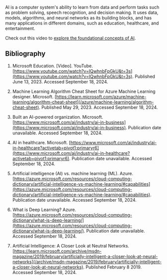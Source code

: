 AI is a computer system's ability to learn from data and perform tasks such as problem solving, speech recognition, and decision making. It uses data, models, algorithms, and neural networks as its building blocks, and has many applications in different domains, such as education, healthcare, and entertainment.

Check out this video to [explore the foundational concepts of AI](https://go.microsoft.com/fwlink/?linkid=2271953).

## Bibliography

1. Microsoft Education. [Video]. YouTube. [https://www.youtube.com/watch?v=IQwhnbFpGkU&t=3s](https://www.youtube.com/watch?v=IQwhnbFpGkU&t=3s). Published June 13, 2023. Accessed September 18, 2024.

1. Machine Learning Algorithm Cheat Sheet for Azure Machine Learning designer. Microsoft. [https://learn.microsoft.com/azure/machine-learning/algorithm-cheat-sheet](/azure/machine-learning/algorithm-cheat-sheet). Published May 29, 2023. Accessed September 18, 2024.

1. Built an AI-powered organization. Microsoft. [https://www.microsoft.com/ai/industry/ai-in-business](https://www.microsoft.com/ai/industry/ai-in-business). Publication date unavailable. Accessed September 18, 2024.

1. AI in healthcare. Microsoft. [https://www.microsoft.com/ai/industry/ai-in-healthcare?activetab=pivot1:primaryr6](https://www.microsoft.com/ai/industry/ai-in-healthcare?activetab=pivot1:primaryr6). Publication date unavailable. Accessed September 18, 2024.

1. Artificial intelligence (AI) vs. machine learning (ML). Azure. [https://azure.microsoft.com/resources/cloud-computing-dictionary/artificial-intelligence-vs-machine-learning/#capabilities](https://azure.microsoft.com/resources/cloud-computing-dictionary/artificial-intelligence-vs-machine-learning/#capabilities). Publication date unavailable. Accessed September 18, 2024.

1. What is Deep Learning? Azure. [https://azure.microsoft.com/resources/cloud-computing-dictionary/what-is-deep-learning/](https://azure.microsoft.com/resources/cloud-computing-dictionary/what-is-deep-learning/). Publication date unavailable. Accessed September 18, 2024.

1. Artificial Intelligence: A Closer Look at Neutral Networks. [https://learn.microsoft.com/archive/msdn-magazine/2019/february/artificially-intelligent-a-closer-look-at-neural-networks](/archive/msdn-magazine/2019/february/artificially-intelligent-a-closer-look-at-neural-networks). Published February 8 2019. Accessed September 18, 2024.
